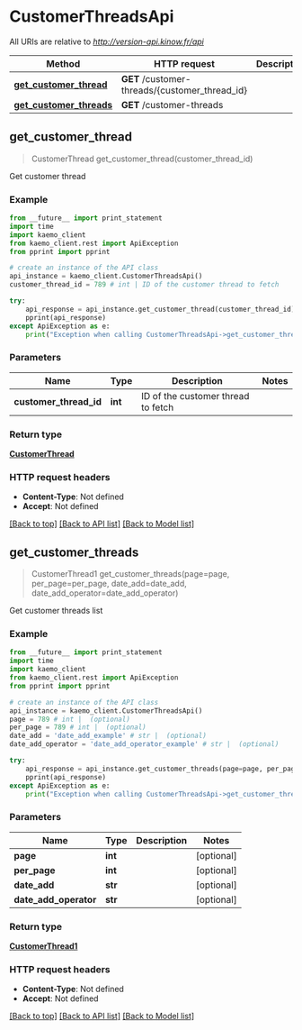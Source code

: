 # CustomerThreadsApi

All URIs are relative to *http://version-api.kinow.fr/api*

Method | HTTP request | Description
------------- | ------------- | -------------
[**get_customer_thread**](#get_customer_thread) | **GET** /customer-threads/{customer_thread_id} | 
[**get_customer_threads**](#get_customer_threads) | **GET** /customer-threads | 


## **get_customer_thread**
> CustomerThread get_customer_thread(customer_thread_id)



Get customer thread

### Example 
```python
from __future__ import print_statement
import time
import kaemo_client
from kaemo_client.rest import ApiException
from pprint import pprint

# create an instance of the API class
api_instance = kaemo_client.CustomerThreadsApi()
customer_thread_id = 789 # int | ID of the customer thread to fetch

try: 
    api_response = api_instance.get_customer_thread(customer_thread_id)
    pprint(api_response)
except ApiException as e:
    print("Exception when calling CustomerThreadsApi->get_customer_thread: %s\n" % e)
```

### Parameters

Name | Type | Description  | Notes
------------- | ------------- | ------------- | -------------
 **customer_thread_id** | **int**| ID of the customer thread to fetch | 

### Return type

[**CustomerThread**](#CustomerThread)

### HTTP request headers

 - **Content-Type**: Not defined
 - **Accept**: Not defined

[[Back to top]](#) [[Back to API list]](#documentation-for-api-endpoints) [[Back to Model list]](#documentation-for-models)

## **get_customer_threads**
> CustomerThread1 get_customer_threads(page=page, per_page=per_page, date_add=date_add, date_add_operator=date_add_operator)



Get customer threads list

### Example 
```python
from __future__ import print_statement
import time
import kaemo_client
from kaemo_client.rest import ApiException
from pprint import pprint

# create an instance of the API class
api_instance = kaemo_client.CustomerThreadsApi()
page = 789 # int |  (optional)
per_page = 789 # int |  (optional)
date_add = 'date_add_example' # str |  (optional)
date_add_operator = 'date_add_operator_example' # str |  (optional)

try: 
    api_response = api_instance.get_customer_threads(page=page, per_page=per_page, date_add=date_add, date_add_operator=date_add_operator)
    pprint(api_response)
except ApiException as e:
    print("Exception when calling CustomerThreadsApi->get_customer_threads: %s\n" % e)
```

### Parameters

Name | Type | Description  | Notes
------------- | ------------- | ------------- | -------------
 **page** | **int**|  | [optional] 
 **per_page** | **int**|  | [optional] 
 **date_add** | **str**|  | [optional] 
 **date_add_operator** | **str**|  | [optional] 

### Return type

[**CustomerThread1**](#CustomerThread1)

### HTTP request headers

 - **Content-Type**: Not defined
 - **Accept**: Not defined

[[Back to top]](#) [[Back to API list]](#documentation-for-api-endpoints) [[Back to Model list]](#documentation-for-models)

